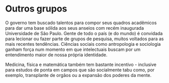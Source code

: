 # Outros grupos

O governo tem buscado talentos para compor seus quadros acadêmicos para dar uma base sólida aos seus anseios com recém inaugurada Universidade de São Paulo. Gente de todo o país (e do mundo) é convidada para lecionar ou fazer parte de grupos de pesquisa, muitos voltados para as mais recentes tendências. Ciências sociais como antropologia e sociologia ganham força num momento em que intelectuais buscam por um entendimento maior de nossa própria identidade. 

Medicina, física e matemática também tem bastante incentivo - inclusive para estudos de ponta em campos que são socialmente tabu como, por exemplo, transplante de orgãos ou a expansão dos poderes da mente.